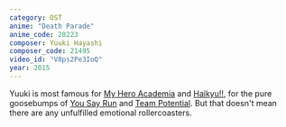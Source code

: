 ```yaml
---
category: OST
anime: "Death Parade"
anime_code: 28223
composer: Yuuki Hayashi
composer_code: 21495
video_id: "V8ps2Pe3IoQ"
year: 2015
---
```

Yuuki is most famous for <a href="https://myanimelist.net/anime/31964">My Hero Academia</a> and <a href="https://myanimelist.net/anime/20583">Haikyu!!</a>, for the pure goosebumps of <a href="https://youtu.be/QwACoXnNcwg">You Say Run</a> and <a href="https://youtu.be/T-nKIYApax8">Team Potential</a>. But that doesn't mean there are any unfulfilled emotional rollercoasters.
